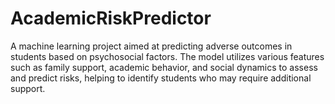 # AcademicRiskPredictor
A  machine learning project aimed at predicting adverse outcomes in students based on psychosocial factors. The model utilizes various features such as family support, academic behavior, and social dynamics to assess and predict risks, helping to identify students who may require additional support. 
